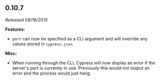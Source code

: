 ## 0.10.7

_Released 08/16/2015_

**Features:**

- `port` can now be specified as a CLI argument and will override any values
  stored in `cypress.json`.

**Misc:**

- When running through the CLI, Cypress will now display an error if the
  server's port is currently in use. Previously this would not output an error
  and the process would just hang.
